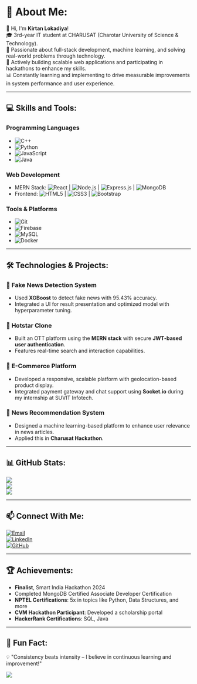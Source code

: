 # 💫 About Me:
👋 Hi, I'm **Kirtan Lokadiya**!  
🎓 3rd-year IT student at CHARUSAT (Charotar University of Science & Technology).  
🌟 Passionate about full-stack development, machine learning, and solving real-world problems through technology.  
🚀 Actively building scalable web applications and participating in hackathons to enhance my skills.  
📊 Constantly learning and implementing to drive measurable improvements in system performance and user experience.  

---

## 💻 Skills and Tools:
### **Programming Languages**
- ![C++](https://img.shields.io/badge/c++-%2300599C.svg?style=for-the-badge&logo=c%2B%2B&logoColor=white)
- ![Python](https://img.shields.io/badge/python-3670A0?style=for-the-badge&logo=python&logoColor=ffdd54)
- ![JavaScript](https://img.shields.io/badge/javascript-%23323330.svg?style=for-the-badge&logo=javascript&logoColor=%23F7DF1E)
- ![Java](https://img.shields.io/badge/java-%23ED8B00.svg?style=for-the-badge&logo=openjdk&logoColor=white)

### **Web Development**
- MERN Stack: ![React](https://img.shields.io/badge/react-%2320232a.svg?style=for-the-badge&logo=react&logoColor=%2361DAFB)
  | ![Node.js](https://img.shields.io/badge/node.js-6DA55F?style=for-the-badge&logo=node.js&logoColor=white)
  | ![Express.js](https://img.shields.io/badge/express.js-%23404d59.svg?style=for-the-badge&logo=express&logoColor=%2361DAFB)
  | ![MongoDB](https://img.shields.io/badge/mongodb-%234ea94b.svg?style=for-the-badge&logo=mongodb&logoColor=white)  
- Frontend: ![HTML5](https://img.shields.io/badge/html5-%23E34F26.svg?style=for-the-badge&logo=html5&logoColor=white)
  | ![CSS3](https://img.shields.io/badge/css3-%231572B6.svg?style=for-the-badge&logo=css3&logoColor=white)
  | ![Bootstrap](https://img.shields.io/badge/Bootstrap-%23563D7C.svg?style=for-the-badge&logo=bootstrap&logoColor=white)

### **Tools & Platforms**
- ![Git](https://img.shields.io/badge/git-%23F05033.svg?style=for-the-badge&logo=git&logoColor=white)
- ![Firebase](https://img.shields.io/badge/firebase-%23039BE5.svg?style=for-the-badge&logo=firebase)
- ![MySQL](https://img.shields.io/badge/mysql-%2300f.svg?style=for-the-badge&logo=mysql&logoColor=white)
- ![Docker](https://img.shields.io/badge/docker-%230db7ed.svg?style=for-the-badge&logo=docker&logoColor=white)

---

## 🛠️ Technologies & Projects:
### 🔹 **Fake News Detection System**
- Used **XGBoost** to detect fake news with 95.43% accuracy.  
- Integrated a UI for result presentation and optimized model with hyperparameter tuning.  

### 🔹 **Hotstar Clone**
- Built an OTT platform using the **MERN stack** with secure **JWT-based user authentication**.  
- Features real-time search and interaction capabilities.  

### 🔹 **E-Commerce Platform**
- Developed a responsive, scalable platform with geolocation-based product display.  
- Integrated payment gateway and chat support using **Socket.io** during my internship at SUVIT Infotech.  

### 🔹 **News Recommendation System**
- Designed a machine learning-based platform to enhance user relevance in news articles.  
- Applied this in **Charusat Hackathon**.

---

## 📊 GitHub Stats:
![](https://github-readme-stats.vercel.app/api?username=Kirtan-lokadiya&theme=radical&hide_border=false&include_all_commits=false&count_private=true)  
![](https://github-readme-streak-stats.herokuapp.com/?user=Kirtan-lokadiya&theme=radical&hide_border=false)  
![](https://github-readme-stats.vercel.app/api/top-langs/?username=Kirtan-lokadiya&theme=radical&hide_border=false&layout=compact)

---

## 📫 Connect With Me:
[![Email](https://img.shields.io/badge/Email-kirtanlokadiya998%40gmail.com-red)](mailto:kirtanlokadiya998@gmail.com)  
[![LinkedIn](https://img.shields.io/badge/LinkedIn-KirtanLokadiya-blue)](https://www.linkedin.com/in/kirtanlokadiya)  
[![GitHub](https://img.shields.io/badge/GitHub-Kirtan--lokadiya-black)](https://chatgpt.com/)

---

## 🏆 Achievements:
- **Finalist**, Smart India Hackathon 2024  
- Completed MongoDB Certified Associate Developer Certification  
- **NPTEL Certifications**: 5x in topics like Python, Data Structures, and more  
- **CVM Hackathon Participant**: Developed a scholarship portal  
- **HackerRank Certifications**: SQL, Java  

---

## 🌟 Fun Fact:
💡 "Consistency beats intensity – I believe in continuous learning and improvement!"  

[![](https://visitcount.itsvg.in/api?id=Kirtan-lokadiya&icon=1&color=6)](https://visitcount.itsvg.in)
